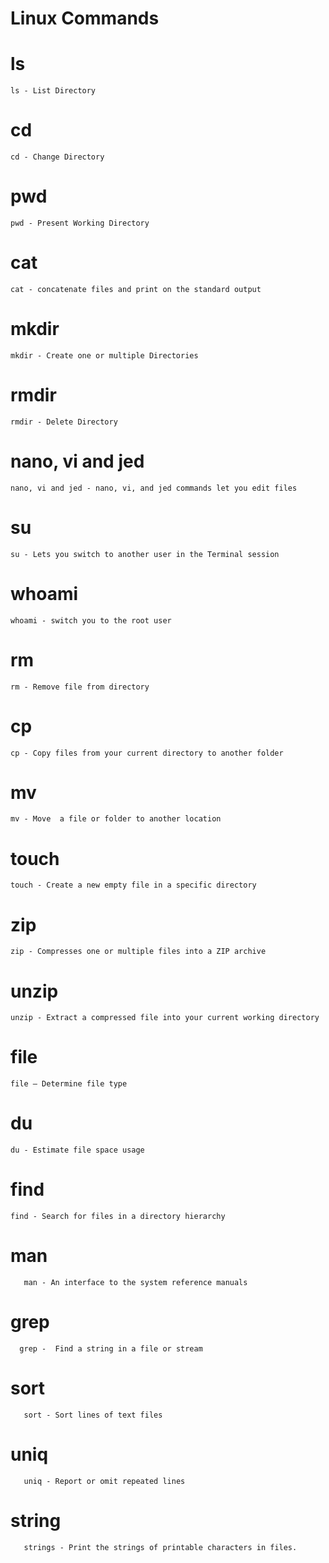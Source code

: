 # Linux Commands

# ls
    ls - List Directory 

# cd
    cd - Change Directory

# pwd
    pwd - Present Working Directory

# cat
    cat - concatenate files and print on the standard output

# mkdir 
    mkdir - Create one or multiple Directories

# rmdir
    rmdir - Delete Directory

# nano, vi and jed
    nano, vi and jed - nano, vi, and jed commands let you edit files

# su
    su - Lets you switch to another user in the Terminal session

# whoami 
    whoami - switch you to the root user

# rm 
    rm - Remove file from directory

# cp 
    cp - Copy files from your current directory to another folder

# mv 
    mv - Move  a file or folder to another location

# touch
    touch - Create a new empty file in a specific directory

# zip 
    zip - Compresses one or multiple files into a ZIP archive

# unzip 
    unzip - Extract a compressed file into your current working directory
    
# file
    file — Determine file type

# du
    du - Estimate file space usage

# find
    find - Search for files in a directory hierarchy

# man
       man - An interface to the system reference manuals

# grep
      grep -  Find a string in a file or stream

# sort
       sort - Sort lines of text files

# uniq
       uniq - Report or omit repeated lines

# string
       strings - Print the strings of printable characters in files.
